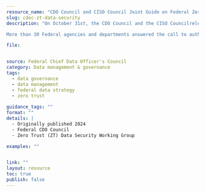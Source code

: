 ```yaml
---
resource_name: "CDO Council and CISO Council Joint Guide on Federal Zero Trust Data Security"
slug: cdoc-zt-data-security
description: "On October 31st, the CDO Council and the CISO Councilreleased the Federal Zero Trust (ZT) Data Security Guide, a first-of-its-kind document and key deliverable of OMB M-22-09, Moving the U.S. Government Towards Zero Trust Cybersecurity Principles. M-22-09 charged the Federal CDO Council and Federal CISO Council to convene a cross-agency working group of data and security experts to develop a data security guide for Federal agencies.

More than 30 Federal agencies and departments answered the call to author the Federal Zero Trust Data Security Guide. The Guide and companion document will assist practitioners in operationalizing data security using a ZT framework."

file: 


source: Federal Chief Data Officer's Council
category: Data management & governance
tags:
  - data governance
  - data management
  - federal data strategy
  - zero trust
 
guidance_tags: ""
format: ""
details: |
  - Originally published 2024
  - Federal CDO Council
  - Zero Trust (ZT) Data Security Working Group

examples: ""


link: ""
layout: resource
toc: true
publish: false
---
```

